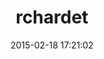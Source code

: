 ---
layout: post
title:  "rchardet"
repo:   "jmhodges/rchardet"
date:   2015-02-18 17:21:02
gemurl: https://github.com/jmhodges/rchardet
---